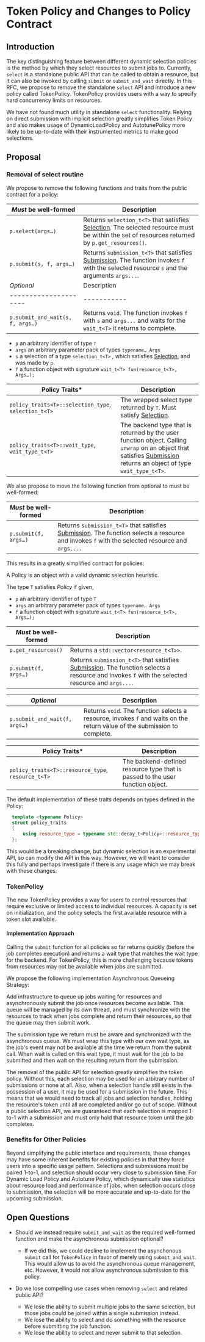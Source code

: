 # Token Policy and Changes to Policy Contract

## Introduction
The key distinguishing feature between different dynamic selection policies is the method by which they select resources to submit jobs to. Currently, `select` is a standalone public API that can be called to obtain a resource, but it can also be invoked by calling `submit` or `submit_and_wait` directly. In this RFC, we propose to remove the standalone `select` API and introduce a new policy called TokenPolicy. TokenPolicy provides users with a way to specify hard concurrency limits on resources.

We have not found much utility in standalone `select` functionality. Relying on direct submission with implicit selection greatly simplifies Token Policy and also makes usage of DynamicLoadPolicy and AutotunePolicy more likely to be up-to-date with their instrumented metrics to make good selections.

## Proposal

### Removal of select routine
We propose to remove the following functions and traits from the public contract for a policy:

| *Must* be well-formed | Description |
| --------------------- | ----------- |
| `p.select(args…)` | Returns `selection_t<T>` that satisfies [Selection](#selection_req_id). The selected resource must be within the set of resources returned by `p.get_resources()`. |
| `p.submit(s, f, args…)` | Returns `submission_t<T>` that satisfies [Submission](#submission_req_id). The function invokes `f` with the selected resource `s` and the arguments `args...`. |
| *Optional* | Description |
| --------------------- | ----------- |
| `p.submit_and_wait(s, f, args…)` | Returns `void`. The function invokes `f` with `s` and `args...` and waits for the `wait_t<T>` it returns to complete. |

- `p` an arbitrary identifier of type `T`
- `args` an arbitrary parameter pack of types `typename… Args`
- `s` a selection of a type `selection_t<T>` , which satisfies [Selection](#selection_req_id), and was made by `p`.
- `f` a function object with signature `wait_t<T> fun(resource_t<T>, Args…);`

| Policy Traits* | Description |
| -------------- | ----------- |
| `policy_traits<T>::selection_type`, `selection_t<T>` | The wrapped select type returned by `T`. Must satisfy [Selection](#selection_req_id). |
| `policy_traits<T>::wait_type`, `wait_type_t<T>` | The backend type that is returned by the user function object. Calling `unwrap` on an object that satisfies [Submission](#submission_req_id) returns an object of type `wait_type_t<T>`. |

We also propose to move the following function from optional to must be well-formed:

| *Must* be well-formed | Description |
| --------------------- | ----------- |
| `p.submit(f, args…)` | Returns `submission_t<T>` that satisfies [Submission](#submission_req_id). The function selects a resource and invokes `f` with the selected resource and `args...`. |

This results in a greatly simplified contract for policies:

A Policy is an object with a valid dynamic selection heuristic.

The type `T` satisfies *Policy* if given,

- `p` an arbitrary identifier of type `T`
- `args` an arbitrary parameter pack of types `typename… Args`
- `f` a function object with signature `wait_t<T> fun(resource_t<T>, Args…);`

| *Must* be well-formed | Description |
| --------------------- | ----------- |
| `p.get_resources()` | Returns a `std::vector<resource_t<T>>`. |
| `p.submit(f, args…)` | Returns `submission_t<T>` that satisfies [Submission](#submission_req_id). The function selects a resource and invokes `f` with the selected resource and `args...`. |

| *Optional* | Description |
| --------------------- | ----------- |
| `p.submit_and_wait(f, args…)` | Returns `void`. The function selects a resource, invokes `f` and waits on the return value of the submission to complete. |

| Policy Traits* | Description |
| -------------- | ----------- |
| `policy_traits<T>::resource_type`, `resource_t<T>` | The backend-defined resource type that is passed to the user function object. |

The default implementation of these traits depends on types defined in the Policy:

```cpp
  template <typename Policy>
  struct policy_traits
  {
      using resource_type = typename std::decay_t<Policy>::resource_type;
  };
```
This would be a breaking change, but dynamic selection is an experimental API, so can modify the API in this way. However, we will want to consider this fully and perhaps investigate if there is any usage which we may break with these changes.

### TokenPolicy
The new TokenPolicy provides a way for users to control resources that require exclusive or limited access to individual resources. A capacity is set on initialization, and the policy selects the first available resource with a token slot available.

#### Implementation Approach
Calling the `submit` function for all policies so far returns quickly (before the job completes execution) and returns a wait type that matches the wait type for the backend. For TokenPolicy, this is more challenging because tokens from resources may not be available when jobs are submitted. 

We propose the following implementation Asynchronous Queueing Strategy: 

Add infrastructure to queue up jobs waiting for resources and asynchronously submit the job once resources become available. This queue will be managed by its own thread, and must synchronize with the resources to track when jobs complete and return their resources, so that the queue may then submit work.

The submission type we return must be aware and synchronized with the asynchronous queue. We must wrap this type with our own wait type, as the job's event may not be available at the time we return from the submit call. When wait is called on this wait type, it must wait for the job to be submitted and then wait on the resulting return from the submission.

The removal of the public API for selection greatly simplifies the token policy. Without this, each selection may be used for an arbitrary number of submissions or none at all. Also, when a selection handle still exists in the possession of a user, it may be used for a submission in the future. This means that we would need to track all jobs and selection handles, holding the resource's token until all are completed and/or go out of scope. Without a public selection API, we are guaranteed that each selection is mapped 1-to-1 with a submission and must only hold that resource token until the job completes.

### Benefits for Other Policies
Beyond simplifying the public interface and requirements, these changes may have some inherent benefits for existing policies in that they force users into a specific usage pattern. Selections and submissions must be paired 1-to-1, and selection should occur very close to submission time. For Dynamic Load Policy and Autotune Policy, which dynamically use statistics about resource load and performance of jobs, when selection occurs close to submission, the selection will be more accurate and up-to-date for the upcoming submission.

## Open Questions

- Should we instead require `submit_and_wait` as the required well-formed function and make the asynchronous submission optional?
    - If we did this, we could decline to implement the asynchonous `submit` call for `TokenPolicy` in favor of merely using `submit_and_wait`. This would allow us to avoid the asynchronous queue management, etc.  However, it would not allow asynchronous submission to this policy.

- Do we lose compelling use cases when removing `select` and related public API?
	- We lose the ability to submit multiple jobs to the same selection, but those jobs could be joined within a single submission instead.
	- We lose the ability to select and do something with the resource before submitting the job function.
	- We lose the ability to select and never submit to that selection.
